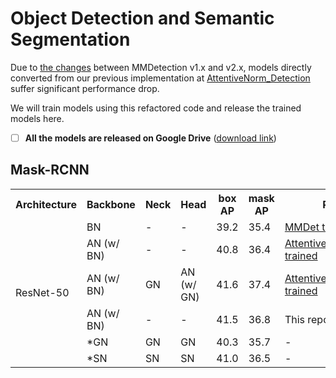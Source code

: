 # Object Detection and Semantic Segmentation

Due to [the changes](../mmdetection/docs/compatibility.md) between MMDetection v1.x and v2.x, models directly converted from our previous implementation at [AttentiveNorm_Detection](https://github.com/iVMCL/AttentiveNorm_Detection) suffer significant performance drop.

We will train models using this refactored code and release the trained models here.

- [ ] **All the models are released on Google Drive** ([download link](https://drive.google.com/drive/folders/1kirh0AzZedaxUVy6AsheUeIsuH7U8TXH?usp=sharing))

## Mask-RCNN
<table>
  <tr>
    <th>Architecture</th>
    <th>Backbone</th>
    <th>Neck</th>
    <th>Head</th>
    <th>box AP</th>
    <th>mask AP</th>
    <th>Remarks</th>
  </tr>
  <tr>
    <td rowspan="7">ResNet-50</td>
    <td>BN</td>
    <td>-</td>
    <td>-</td>
    <td>39.2</td>
    <td>35.4</td>
    <td><a href="https://github.com/open-mmlab/mmdetection/tree/master/configs/mask_rcnn">MMDet trained</a></td>
  </tr>
  <tr>
    <td>AN (w/ BN)</td>
    <td>-</td>
    <td>-</td>
    <td>40.8</td>
    <td>36.4</td>
    <td><a href="https://github.com/iVMCL/AttentiveNorm_Detection">AttentiveNorm_Detection trained</a></td>
  </tr>
  <tr>
    <td>AN (w/ BN)</td>
    <td>GN</td>
    <td>AN (w/ GN)</td>
    <td>41.6</td>
    <td>37.4</td>
    <td><a href="https://github.com/iVMCL/AttentiveNorm_Detection">AttentiveNorm_Detection trained</a></td>
  </tr>
  <tr>
    <td>AN (w/ BN)</td>
    <td>-</td>
    <td>-</td>
    <td>41.5</td>
    <td>36.8</td>
    <td>This repo</td>
  </tr>
  <tr>
    <td>*GN</td>
    <td>GN</td>
    <td>GN</td>
    <td>40.3</td>
    <td>35.7</td>
    <td>-</td>
  </tr>
    <tr>
    <td>*SN</td>
    <td>SN</td>
    <td>SN</td>
    <td>41.0</td>
    <td>36.5</td>
    <td>-</td>
</table>
